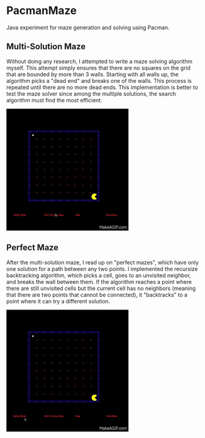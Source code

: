 # PacmanMaze
Java experiment for maze generation and solving using Pacman.

## Multi-Solution Maze
Without doing any research, I attempted to write a maze solving algorithm myself. This attempt simply ensures that there are no squares on the grid that are bounded by more than 3 walls. Starting with all walls up, the algorithm picks a "dead end" and breaks one of the walls. This process is repeated until there are no more dead ends. This implementation is better to test the maze solver since among the multiple solutions, the search algorithm must find the most efficient.

![GIF](pm_multi.gif)

## Perfect Maze
After the multi-solution maze, I read up on "perfect mazes", which have only one solution for a path between any two points. I implemented the recursize backtracking algorithm, which picks a cell, goes to an unvisited neighbor, and breaks the wall between them. If the algorithm reaches a point where there are still unvisited cells but the current cell has no neighbors (meaning that there are two points that cannot be connected), it "backtracks" to a point where it can try a different solution. 

![GIF](Pacman_Perfect_Maze.gif)
